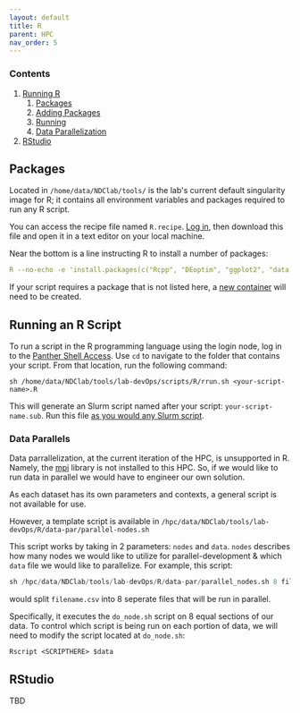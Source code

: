 ```yaml
---
layout: default
title: R
parent: HPC
nav_order: 5
---
```


### Contents
1. [Running R](#Running-R)
    1. [Packages](#Loading-Packages)
    2. [Adding Packages](#Modifying-Packages)
    3. [Running](#Running-Scripts)
    4. [Data Parallelization](#Data-Parallels)
2. [RStudio](#rstudio)

## Packages
Located in `/home/data/NDClab/tools/` is the lab's current default singularity image for R; it contains all environment variables and packages required to run any R script.

You can access the recipe file named `R.recipe`. [Log in](https://ndclab.github.io/wiki/docs/hpc/accessing.html#login-node), then download this file and open it in a text editor on your local machine.

Near the bottom is a line instructing R to install a number of packages:

```yml
R --no-echo -e 'install.packages(c("Rcpp", "DEoptim", "ggplot2", "data.table", "dplyr", "tidyr", "knitr", "readxl"))'
```

If your script requires a package that is not listed here, a [new container](https://ndclab.github.io/wiki/docs/hpc/containers.html) will need to be created.



## Running an R Script
To run a script in the R programming language using the login node, log in to the [Panther Shell Access](https://ndclab.github.io/wiki/docs/hpc/accessing.html#login-node). Use `cd` to navigate to the folder that contains your script. From that location, run the following command:

```
sh /home/data/NDClab/tools/lab-devOps/scripts/R/rrun.sh <your-script-name>.R
```

This will generate an Slurm script named after your script: `your-script-name.sub`. Run this file [as you would any Slurm script](https://ndclab.github.io/wiki/docs/hpc/jobs.html#running-a-slurm-file).

### Data Parallels

Data parrallelization, at the current iteration of the HPC, is unsupported in R. Namely, the [mpi](https://hpc-wiki.info/hpc/MPI) library is not installed to this HPC. So, if we would like to run data in parallel we would have to engineer our own solution.

As each dataset has its own parameters and contexts, a general script is not available for use.

However, a template script is available in `/hpc/data/NDClab/tools/lab-devOps/R/data-par/parallel-nodes.sh`

This script works by taking in 2 parameters: `nodes` and `data`. `nodes` describes how many nodes we would like to utilize for parallel-development & which `data` file we would like to parallelize. For example, this script:

```s
sh /hpc/data/NDClab/tools/lab-devOps/R/data-par/parallel_nodes.sh 8 filename.csv
```

would split `filename.csv` into 8 seperate files that will be run in parallel.

Specifically, it executes the `do_node.sh` script on 8 equal sections of our data. To control which script is being run on each portion of data, we will need to modify the script located at `do_node.sh`:

```
Rscript <SCRIPTHERE> $data
```

## RStudio
TBD
